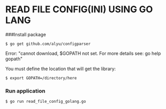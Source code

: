 READ FILE CONFIG(INI) USING GO LANG
===================================

###Install package

```$ go get github.com/alyu/configparser```

Error: "cannot download, $GOPATH not set. For more details see: go help gopath"

You must define the location that will get the library:

```$ export GOPATH=/directory/here```

### Run application

```$ go run read_file_config_golang.go```
